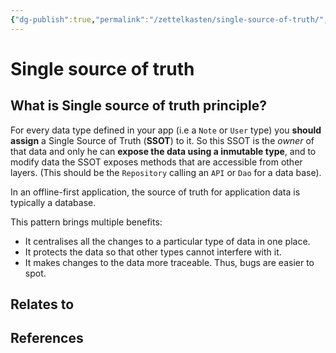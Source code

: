 ```yaml
---
{"dg-publish":true,"permalink":"/zettelkasten/single-source-of-truth/","title":"Single source of truth","tags":["core/tech/fundamentals/design-patterns"],"created":"2023-10-27T11:42:54.946+01:00"}
---
```



# Single source of truth

## What is Single source of truth principle?

For every data type defined in your app (i.e a `Note` or `User` type) you **should assign** a Single Source of Truth (**SSOT**) to it. So this SSOT is the *owner* of that data and only he can **expose the data using a inmutable type**, and to modify data the SSOT exposes methods that are accessible from other layers. (This should be the `Repository` calling an `API` or `Dao` for a data base).

In an offline-first application, the source of truth for application data is typically a database.

This pattern brings multiple benefits:
- It centralises all the changes to a particular type of data in one place.
- It protects the data so that other types cannot interfere with it.
- It makes changes to the data more traceable. Thus, bugs are easier to spot.

## Relates to
## References
